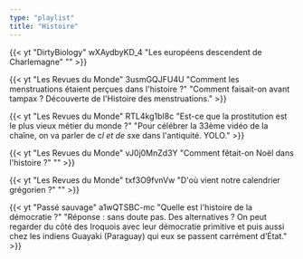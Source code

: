 ```yaml
---
type: "playlist"
title: "Histoire"
---
```



{{< yt "DirtyBiology" wXAydbyKD_4 "Les européens descendent de Charlemagne" "" >}}

{{< yt "Les Revues du Monde" 3usmGQJFU4U "Comment les menstruations étaient perçues dans l'histoire ?" "Comment faisait-on avant tampax ? Découverte de l'Histoire des menstruations." >}}

{{< yt "Les Revues du Monde" RTL4kg1bI8c "Est-ce que la prostitution est le plus vieux métier du monde ?" "Pour célébrer la 33ème vidéo de la chaîne, on va parler de c*l et de s*xe dans l'antiquité. YOLO." >}}

{{< yt "Les Revues du Monde" vJ0j0MnZd3Y "Comment fêtait-on Noël dans l'histoire ?" "" >}}

{{< yt "Les Revues du Monde" txf3O9fvnVw "D'où vient notre calendrier grégorien ?" "" >}}

{{< yt "Passé sauvage" a1wQTSBC-mc "Quelle est l'histoire de la démocratie ?" "Réponse : sans doute pas. Des alternatives ? On peut regarder du côté des Iroquois avec leur démocratie primitive et puis aussi chez les indiens Guayaki (Paraguay) qui eux se passent carrément d’État." >}}
